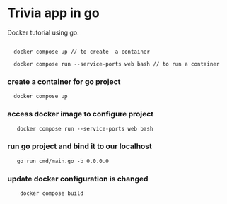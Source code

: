 # Trivia app in go

Docker tutorial using go.

```terminal

  docker compose up // to create  a container

  docker compose run --service-ports web bash // to run a container

```

### create a container for go project

```terminal
  docker compose up
```

### access docker image to configure project

```terminal
   docker compose run --service-ports web bash
```

### run go project and bind it to our localhost

```terminal
   go run cmd/main.go -b 0.0.0.0
```

### update docker configuration is changed

```terminal
    docker compose build
```
